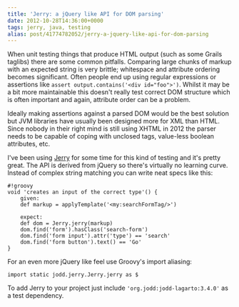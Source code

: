 ```yaml
---
title: 'Jerry: a jQuery like API for DOM parsing'
date: 2012-10-28T14:36:00+0000
tags: jerry, java, testing
alias: post/41774782052/jerry-a-jquery-like-api-for-dom-parsing
---
```


When unit testing things that produce HTML output (such as some Grails taglibs) there are some common pitfalls. Comparing large chunks of markup with an expected string is very brittle; whitespace and attribute ordering becomes significant. Often people end up using regular expressions or assertions like `assert output.contains('<div id="foo">')`. Whilst it may be a bit more maintainable this doesn't really test correct DOM structure which is often important and again, attribute order can be a problem.

<!-- more -->

Ideally making assertions against a parsed DOM would be the best solution but JVM libraries have usually been designed more for XML than HTML. Since nobody in their right mind is still using XHTML in 2012 the parser needs to be capable of coping with unclosed tags, value-less boolean attributes, etc.

I've been using [Jerry][jerry] for some time for this kind of testing and it's pretty great. The API is derived from jQuery so there's virtually no learning curve. Instead of complex string matching you can write neat specs like this:

	#!groovy
	void 'creates an input of the correct type'() {
		given:
		def markup = applyTemplate('<my:searchFormTag/>')

		expect:
		def dom = Jerry.jerry(markup)
		dom.find('form').hasClass('search-form')
		dom.find('form input').attr('type') == 'search'
		dom.find('form button').text() == 'Go'
	}

For an even more jQuery like feel use Groovy's import aliasing:

	import static jodd.jerry.Jerry.jerry as $

To add Jerry to your project just include `'org.jodd:jodd-lagarto:3.4.0'` as a test dependency.

[jerry]:http://jodd.org/doc/jerry/index.html


